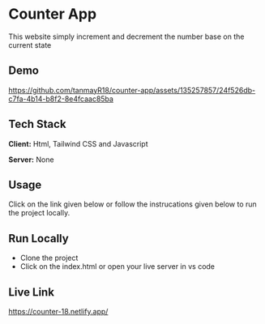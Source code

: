 
# Counter App

This website simply increment and decrement the number base on the current state
## Demo

https://github.com/tanmayR18/counter-app/assets/135257857/24f526db-c7fa-4b14-b8f2-8e4fcaac85ba


## Tech Stack

**Client:** Html, Tailwind CSS and Javascript 

**Server:** None

## Usage

Click on the link given below or follow the instrucations given below to run the project locally.




## Run Locally

- Clone the project
- Click on the index.html or open your live server in  vs code






## Live Link

https://counter-18.netlify.app/
